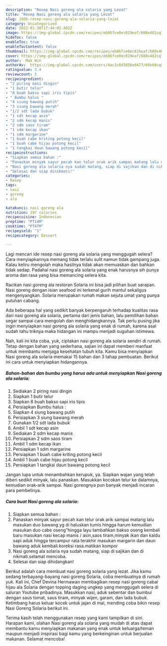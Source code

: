 ```yaml
---
description: "Resep Nasi goreng ala solaria yang Lezat"
title: "Resep Nasi goreng ala solaria yang Lezat"
slug: 1956-resep-nasi-goreng-ala-solaria-yang-lezat
category: Uncategorized
date: 2022-01-30T17:44:02.802Z
image: https://img-global.cpcdn.com/recipes/eb86fce0ec819eaf/680x482cq70/nasi-goreng-ala-solaria-foto-resep-utama.jpg
hideToc: false
enableToc: true
enableTocContent: false
thumbnail: https://img-global.cpcdn.com/recipes/eb86fce0ec819eaf/680x482cq70/nasi-goreng-ala-solaria-foto-resep-utama.jpg
cover: https://img-global.cpcdn.com/recipes/eb86fce0ec819eaf/680x482cq70/nasi-goreng-ala-solaria-foto-resep-utama.jpg
author:  Mak Win
authorAv:  https://img-global.cpcdn.com/users/4ac3c8d5856e0477/60x60cq50/avatar.jpg
ratingvalue: 3.4
reviewcount: 5
recipeingredient:
- "2 piring nasi dingin"
- "1 butir telur"
- "8 buah bakso sapi iris tipis"
- " Bumbu halus "
- "4 siung bawang putih"
- "3 siung bawang merah"
- "1/2 sdt lada bubuk"
- "1 sdt kecap asin"
- "2 sdm kecap manis"
- "2 sdm saos tiram"
- "1 sdm kecap ikan"
- "1 sdm margarine"
- "1 buah cabe kriting potong kecil"
- "1 buah cabe hijau potong kecil"
- "1 tangkai daun bawang potong kecil"
recipeinstructions:
- "Siapkan semua bahan :"
- "Panaskan minyak sayur pecah kan telur orak arik sampai matang lalu masukan duo bawang yg di haluskan tumis hingga harum kemudian masukan duo cabe oseng&#34;hingga layu tambahkan bakso oseng kembali baru masukan nasi kecap manis / asin,saos tiram,minyak ikan dan kaldu sapi aduk hingga tercampur rata terakhir masukan margarin dan daun bawang aduk kembali.koreksi rasa.matikan kompor"
- "Nasi goreng ala solaria nya sudah matang, siap di sajikan dan di nikmati.selamat mencoba."
- "Selesai dan siap dinikmati!"
categories:
- Resep
tags:
- nasi
- goreng
- ala

katakunci: nasi goreng ala 
nutrition: 197 calories
recipecuisine: Indonesian
preptime: "PT14M"
cooktime: "PT47M"
recipeyield: "1"
recipecategory: Dessert

---
```



Lagi mencari ide resep nasi goreng ala solaria yang menggugah selera? Cara menyiapkannya memang tidak terlalu sulit namun tidak gampang juga. Kalau keliru mengolah maka hasilnya tidak akan memuaskan dan bahkan tidak sedap. Padahal nasi goreng ala solaria yang enak harusnya sih punya aroma dan rasa yang bisa memancing selera kita.


Racikan nasi goreng ala restoran Solaria ini bisa jadi pilihan buat sarapan. Nasi goreng dengan isian seafood ini terkenal gurih mantul sekaligus mengenyangkan. Solaria merupakan rumah makan sejuta umat yang punya puluhan cabang.

Ada beberapa hal yang sedikit banyak berpengaruh terhadap kualitas rasa dari nasi goreng ala solaria, pertama dari jenis bahan, lalu pemilihan bahan segar sampai cara mengolah dan menghidangkannya. Tak perlu pusing jika ingin menyiapkan nasi goreng ala solaria yang enak di rumah, karena asal sudah tahu triknya maka hidangan ini mampu menjadi suguhan istimewa.


Nah, kali ini kita coba, yuk, ciptakan nasi goreng ala solaria sendiri di rumah. Tetap dengan bahan yang sederhana, sajian ini dapat memberi manfaat untuk membantu menjaga kesehatan tubuh kita. Kamu bisa menyiapkan Nasi goreng ala solaria memakai 15 bahan dan 3 tahap pembuatan. Berikut ini cara untuk menyiapkan hidangannya.

<!--inarticleads1-->

##### Bahan-bahan dan bumbu yang harus ada untuk menyiapkan Nasi goreng ala solaria:

1. Sediakan 2 piring nasi dingin
1. Siapkan 1 butir telur
1. Siapkan 8 buah bakso sapi iris tipis
1. Persiapkan  Bumbu halus :
1. Siapkan 4 siung bawang putih
1. Persiapkan 3 siung bawang merah
1. Gunakan 1/2 sdt lada bubuk
1. Ambil 1 sdt kecap asin
1. Sediakan 2 sdm kecap manis
1. Persiapkan 2 sdm saos tiram
1. Ambil 1 sdm kecap ikan
1. Persiapkan 1 sdm margarine
1. Persiapkan 1 buah cabe kriting potong kecil
1. Ambil 1 buah cabe hijau potong kecil
1. Persiapkan 1 tangkai daun bawang potong kecil


Jangan lupa untuk menambahkan kerupuk, ya. Siapkan wajan yang telah diberi sedikit minyak, lalu panaskan. Masukkan kocokan telur ke dalamnya, kemudian orak-arik sampai. Nasi gorengnya pun banyak menjadi incaran para pembelinya. 

<!--inarticleads2-->

##### Cara buat Nasi goreng ala solaria:

1. Siapkan semua bahan :
1. Panaskan minyak sayur pecah kan telur orak arik sampai matang lalu masukan duo bawang yg di haluskan tumis hingga harum kemudian masukan duo cabe oseng&#34;hingga layu tambahkan bakso oseng kembali baru masukan nasi kecap manis / asin,saos tiram,minyak ikan dan kaldu sapi aduk hingga tercampur rata terakhir masukan margarin dan daun bawang aduk kembali.koreksi rasa.matikan kompor
1. Nasi goreng ala solaria nya sudah matang, siap di sajikan dan di nikmati.selamat mencoba.
1. Selesai dan siap dihidangkan!

Berikut adalah cara membuat nasi goreng solaria yang lezat. Jika kamu sedang terbayang-bayang nasi goreng Solaria, coba membuatnya di rumah yuk. Kali ini, Chef Devina Hermawan membagikan resep nasi goreng cabai hijau ala Solaria dengan topping daging ungkep yang menggugah selera di saluran Youtube pribadinya. Masukkan nasi, aduk sebentar dan bumbui dengan saus tomat, saus tiram, minyak wijen, garam, dan lada bubuk. Ketimbang harus keluar kocek untuk jajan di mal, mending coba bikin resep Nasi Goreng Solaria berikut ini. 

Terima kasih telah menggunakan resep yang kami tampilkan di sini. Harapan kami, olahan Nasi goreng ala solaria yang mudah di atas dapat membantu kamu menyiapkan makanan yang enak untuk keluarga/teman maupun menjadi inspirasi bagi kamu yang berkeinginan untuk berjualan makanan. Selamat mencoba!
